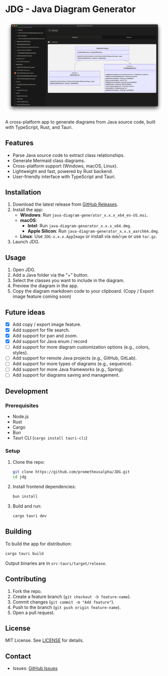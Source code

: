# JDG - Java Diagram Generator

![alt text](public/screenshot1.png)

A cross-platform app to generate diagrams from Java source code, built with TypeScript, Rust, and Tauri.

## Features
- Parse Java source code to extract class relationships.
- Generate Mermaid class diagrams.
- Cross-platform support (Windows, macOS, Linux).
- Lightweight and fast, powered by Rust backend.
- User-friendly interface with TypeScript and Tauri.

## Installation
1. Download the latest release from [GitHub Releases](https://github.com/prometheusalpha/JDG/releases).
2. Install the app:
   - **Windows**: Run `java-diagram-generator_x.x.x_x64_en-US.msi`.
   - **macOS**: 
     - **Intel**: Run `java-diagram-generator_x.x.x_x64.dmg`.
     - **Apple Silicon**: Run `java-diagram-generator_x.x.x_aarch64.dmg`.
   - **Linux**: Use `JDG-x.x.x.AppImage` or install via `deb`/`rpm` or use `tar.gz`.
3. Launch JDG.

## Usage
1. Open JDG.
2. Add a Java folder via the "+" button.
3. Select the classes you want to include in the diagram.
4. Preview the diagram in the app.
5. Copy the diagram markdown code to your clipboard. (Copy / Export image feature coming soon)

## Future ideas
- [x] Add copy / export image feature.
- [x] Add support for file search.
- [x] Add support for pan and zoom.
- [x] Add support for Java enum / record
- [ ] Add support for more diagram customization options (e.g., colors, styles).
- [ ] Add support for remote Java projects (e.g., GitHub, GitLab).
- [ ] Add support for more types of diagrams (e.g., sequence).
- [ ] Add support for more Java frameworks (e.g., Spring).
- [ ] Add support for diagrams saving and management.

## Development
### Prerequisites
- Node.js
- Rust 
- Cargo
- Bun
- Tauri CLI (`cargo install tauri-cli`)

### Setup
1. Clone the repo:
   ```bash
   git clone https://github.com/prometheusalpha/JDG.git
   cd jdg
   ```
2. Install frontend dependencies:
   ```bash
   bun install
   ```
3. Build and run:
   ```bash
   cargo tauri dev
   ```

## Building
To build the app for distribution:
```bash
cargo tauri build
```
Output binaries are in `src-tauri/target/release`.

## Contributing
1. Fork the repo.
2. Create a feature branch (`git checkout -b feature-name`).
3. Commit changes (`git commit -m "Add feature"`).
4. Push to the branch (`git push origin feature-name`).
5. Open a pull request.

## License
MIT License. See [LICENSE](LICENSE) for details.

## Contact
- Issues: [GitHub Issues](https://github.com/prometheusalpha/JDG/issues)